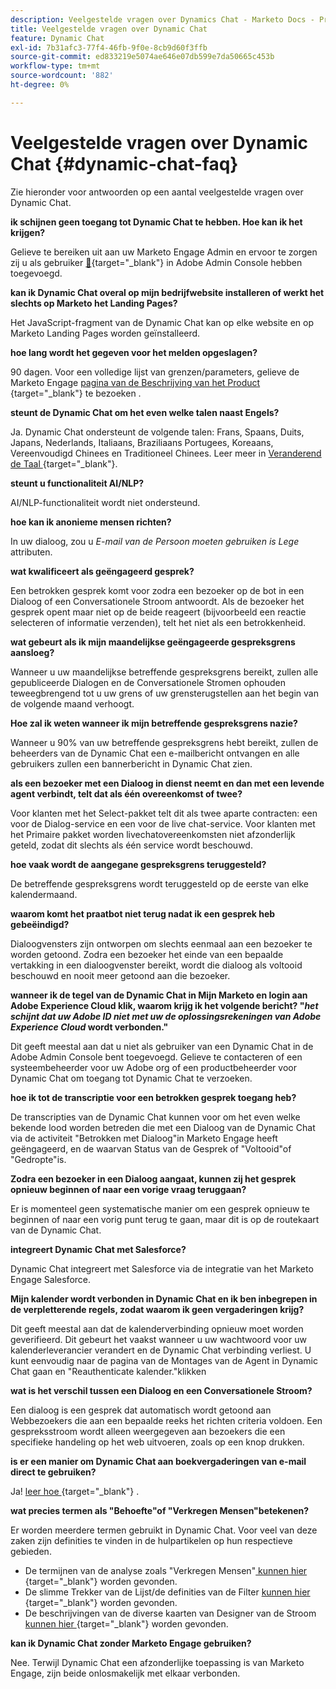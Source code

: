 ```yaml
---
description: Veelgestelde vragen over Dynamics Chat - Marketo Docs - Productdocumentatie
title: Veelgestelde vragen over Dynamic Chat
feature: Dynamic Chat
exl-id: 7b31afc3-77f4-46fb-9f0e-8cb9d60f3ffb
source-git-commit: ed833219e5074ae646e07db599e7da50665c453b
workflow-type: tm+mt
source-wordcount: '882'
ht-degree: 0%

---
```


# Veelgestelde vragen over Dynamic Chat {#dynamic-chat-faq}

Zie hieronder voor antwoorden op een aantal veelgestelde vragen over Dynamic Chat.

**ik schijnen geen toegang tot Dynamic Chat te hebben. Hoe kan ik het krijgen?**

Gelieve te bereiken uit aan uw Marketo Engage Admin en ervoor te zorgen zij u als gebruiker [&#128279;](/help/marketo/product-docs/demand-generation/dynamic-chat/setup-and-configuration/add-or-remove-chat-users.md#add-a-chat-user){target="_blank"} in Adobe Admin Console hebben toegevoegd.

**kan ik Dynamic Chat overal op mijn bedrijfwebsite installeren of werkt het slechts op Marketo het Landing Pages?**

Het JavaScript-fragment van de Dynamic Chat kan op elke website en op Marketo Landing Pages worden geïnstalleerd.

**hoe lang wordt het gegeven voor het melden opgeslagen?**

90 dagen. Voor een volledige lijst van grenzen/parameters, gelieve de Marketo Engage [ pagina van de Beschrijving van het Product ](https://helpx.adobe.com/nl/legal/product-descriptions/adobe-marketo-engage---product-description.html){target="_blank"} te bezoeken .

**steunt de Dynamic Chat om het even welke talen naast Engels?**

Ja. Dynamic Chat ondersteunt de volgende talen: Frans, Spaans, Duits, Japans, Nederlands, Italiaans, Braziliaans Portugees, Koreaans, Vereenvoudigd Chinees en Traditioneel Chinees. Leer meer in [ Veranderend de Taal ](/help/marketo/product-docs/demand-generation/dynamic-chat/dynamic-chat-overview.md#changing-the-language){target="_blank"}.

**steunt u functionaliteit AI/NLP?**

AI/NLP-functionaliteit wordt niet ondersteund.

**hoe kan ik anonieme mensen richten?**

In uw dialoog, zou u _E-mail van de Persoon moeten gebruiken is Lege_ attributen.

**wat kwalificeert als geëngageerd gesprek?**

Een betrokken gesprek komt voor zodra een bezoeker op de bot in een Dialoog of een Conversationele Stroom antwoordt. Als de bezoeker het gesprek opent maar niet op de beide reageert (bijvoorbeeld een reactie selecteren of informatie verzenden), telt het niet als een betrokkenheid.

**wat gebeurt als ik mijn maandelijkse geëngageerde gespreksgrens aansloeg?**

Wanneer u uw maandelijkse betreffende gespreksgrens bereikt, zullen alle gepubliceerde Dialogen en de Conversationele Stromen ophouden teweegbrengend tot u uw grens of uw grensterugstellen aan het begin van de volgende maand verhoogt.

**Hoe zal ik weten wanneer ik mijn betreffende gespreksgrens nazie?**

Wanneer u 90% van uw betreffende gespreksgrens hebt bereikt, zullen de beheerders van de Dynamic Chat een e-mailbericht ontvangen en alle gebruikers zullen een bannerbericht in Dynamic Chat zien.

**als een bezoeker met een Dialoog in dienst neemt en dan met een levende agent verbindt, telt dat als één overeenkomst of twee?**

Voor klanten met het Select-pakket telt dit als twee aparte contracten: een voor de Dialog-service en een voor de live chat-service. Voor klanten met het Primaire pakket worden livechatovereenkomsten niet afzonderlijk geteld, zodat dit slechts als één service wordt beschouwd.

**hoe vaak wordt de aangegane gespreksgrens teruggesteld?**

De betreffende gespreksgrens wordt teruggesteld op de eerste van elke kalendermaand.

**waarom komt het praatbot niet terug nadat ik een gesprek heb gebeëindigd?**

Dialoogvensters zijn ontworpen om slechts eenmaal aan een bezoeker te worden getoond. Zodra een bezoeker het einde van een bepaalde vertakking in een dialoogvenster bereikt, wordt die dialoog als voltooid beschouwd en nooit meer getoond aan die bezoeker.

**wanneer ik de tegel van de Dynamic Chat in Mijn Marketo en login aan Adobe Experience Cloud klik, waarom krijg ik het volgende bericht? &quot;_het schijnt dat uw Adobe ID niet met uw de oplossingsrekeningen van Adobe Experience Cloud_ wordt verbonden.&quot;**

Dit geeft meestal aan dat u niet als gebruiker van een Dynamic Chat in de Adobe Admin Console bent toegevoegd. Gelieve te contacteren of een systeembeheerder voor uw Adobe org of een productbeheerder voor Dynamic Chat om toegang tot Dynamic Chat te verzoeken.

**hoe ik tot de transcriptie voor een betrokken gesprek toegang heb?**

De transcripties van de Dynamic Chat kunnen voor om het even welke bekende lood worden betreden die met een Dialoog van de Dynamic Chat via de activiteit &quot;Betrokken met Dialoog&quot;in Marketo Engage heeft geëngageerd, en de waarvan Status van de Gesprek of &quot;Voltooid&quot;of &quot;Gedropte&quot;is.

**Zodra een bezoeker in een Dialoog aangaat, kunnen zij het gesprek opnieuw beginnen of naar een vorige vraag teruggaan?**

Er is momenteel geen systematische manier om een gesprek opnieuw te beginnen of naar een vorig punt terug te gaan, maar dit is op de routekaart van de Dynamic Chat.

**integreert Dynamic Chat met Salesforce?**

Dynamic Chat integreert met Salesforce via de integratie van het Marketo Engage Salesforce.

**Mijn kalender wordt verbonden in Dynamic Chat en ik ben inbegrepen in de verpletterende regels, zodat waarom ik geen vergaderingen krijg?**

Dit geeft meestal aan dat de kalenderverbinding opnieuw moet worden geverifieerd. Dit gebeurt het vaakst wanneer u uw wachtwoord voor uw kalenderleverancier verandert en de Dynamic Chat verbinding verliest. U kunt eenvoudig naar de pagina van de Montages van de Agent in Dynamic Chat gaan en &quot;Reauthenticate kalender.&quot;klikken

**wat is het verschil tussen een Dialoog en een Conversationele Stroom?**

Een dialoog is een gesprek dat automatisch wordt getoond aan Webbezoekers die aan een bepaalde reeks het richten criteria voldoen. Een gespreksstroom wordt alleen weergegeven aan bezoekers die een specifieke handeling op het web uitvoeren, zoals op een knop drukken.

**is er een manier om Dynamic Chat aan boekvergaderingen van e-mail direct te gebruiken?**

Ja! [ leer hoe ](https://nation.marketo.com/t5/product-blogs/using-dynamic-chat-conversational-flows-for-meeting-booking/ba-p/340936){target="_blank"} .

**wat precies termen als &quot;Behoefte&quot;of &quot;Verkregen Mensen&quot;betekenen?**

Er worden meerdere termen gebruikt in Dynamic Chat. Voor veel van deze zaken zijn definities te vinden in de hulpartikelen op hun respectieve gebieden.

* De termijnen van de analyse zoals &quot;Verkregen Mensen&quot;[ kunnen hier ](/help/marketo/product-docs/demand-generation/dynamic-chat/analytics.md#definitions){target="_blank"} worden gevonden.
* De slimme Trekker van de Lijst/de definities van de Filter [ kunnen hier ](/help/marketo/product-docs/demand-generation/dynamic-chat/dynamic-chat-activities.md#definitions){target="_blank"} worden gevonden.
* De beschrijvingen van de diverse kaarten van Designer van de Stroom [ kunnen hier ](/help/marketo/product-docs/demand-generation/dynamic-chat/automated-chat/stream-designer.md#stream-designer-cards){target="_blank"} worden gevonden.

**kan ik Dynamic Chat zonder Marketo Engage gebruiken?**

Nee. Terwijl Dynamic Chat een afzonderlijke toepassing is van Marketo Engage, zijn beide onlosmakelijk met elkaar verbonden.
